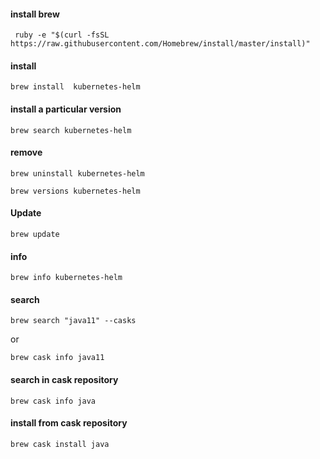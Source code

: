 #### install brew 
```
 ruby -e "$(curl -fsSL https://raw.githubusercontent.com/Homebrew/install/master/install)"
```

#### install 

`brew install  kubernetes-helm`

#### install a particular version

`brew search kubernetes-helm`

#### remove

`brew uninstall kubernetes-helm`

`brew versions kubernetes-helm`

#### Update 

```
brew update
```

#### info

`brew info kubernetes-helm`

#### search

```
brew search "java11" --casks
```
or 
```
brew cask info java11
```

#### search in cask repository

`brew cask info java`

#### install from cask repository

`brew cask install java`
